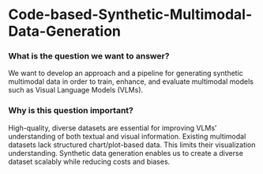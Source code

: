# Code-based-Synthetic-Multimodal-Data-Generation

### What is the question we want to answer?
We want to develop an approach and a pipeline for generating synthetic multimodal data in order to train, enhance, and evaluate multimodal models such as Visual Language Models (VLMs).

### Why is this question important?
High-quality, diverse datasets are essential for improving VLMs’ understanding of both textual and visual information.
Existing multimodal datasets lack structured chart/plot-based data. This limits their visualization understanding.
Synthetic data generation enables us to create a diverse dataset scalably while reducing costs and biases.

